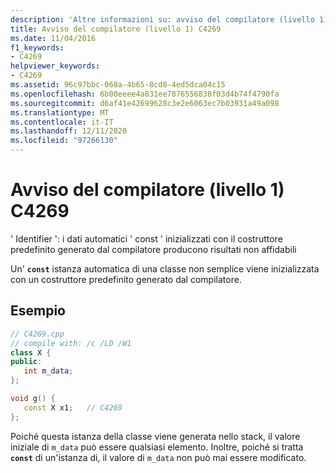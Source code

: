 ```yaml
---
description: 'Altre informazioni su: avviso del compilatore (livello 1) C4269'
title: Avviso del compilatore (livello 1) C4269
ms.date: 11/04/2016
f1_keywords:
- C4269
helpviewer_keywords:
- C4269
ms.assetid: 96c97bbc-068a-4b65-8cd8-4ed5dca04c15
ms.openlocfilehash: 6b00eeee4a831ee7876556838f03d4b74f4790fa
ms.sourcegitcommit: d6af41e42699628c3e2e6063ec7b03931a49a098
ms.translationtype: MT
ms.contentlocale: it-IT
ms.lasthandoff: 12/11/2020
ms.locfileid: "97266130"
---
```

# <a name="compiler-warning-level-1-c4269"></a>Avviso del compilatore (livello 1) C4269

' Identifier ': i dati automatici ' const ' inizializzati con il costruttore predefinito generato dal compilatore producono risultati non affidabili

Un' **`const`** istanza automatica di una classe non semplice viene inizializzata con un costruttore predefinito generato dal compilatore.

## <a name="example"></a>Esempio

```cpp
// C4269.cpp
// compile with: /c /LD /W1
class X {
public:
   int m_data;
};

void g() {
   const X x1;   // C4269
};
```

Poiché questa istanza della classe viene generata nello stack, il valore iniziale di `m_data` può essere qualsiasi elemento. Inoltre, poiché si tratta **`const`** di un'istanza di, il valore di `m_data` non può mai essere modificato.
